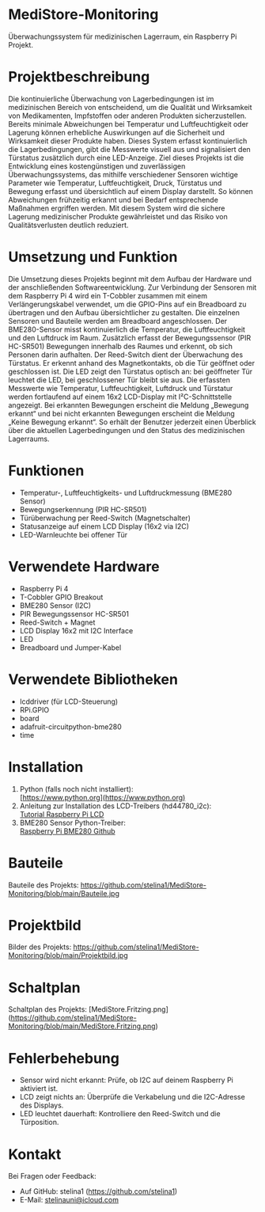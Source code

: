 # MediStore-Monitoring
Überwachungssystem für medizinischen Lagerraum, ein Raspberry Pi Projekt.

# Projektbeschreibung
Die kontinuierliche Überwachung von Lagerbedingungen ist im medizinischen Bereich von entscheidend, um die Qualität und Wirksamkeit von Medikamenten, Impfstoffen oder anderen Produkten sicherzustellen. Bereits minimale Abweichungen bei Temperatur und Luftfeuchtigkeit oder Lagerung können erhebliche Auswirkungen auf die Sicherheit und Wirksamkeit dieser Produkte haben.
Dieses System erfasst kontinuierlich die Lagerbedingungen, gibt die Messwerte visuell aus und signalisiert den Türstatus zusätzlich durch eine LED-Anzeige. Ziel dieses Projekts ist die Entwicklung eines kostengünstigen und zuverlässigen Überwachungssystems, das mithilfe verschiedener Sensoren wichtige Parameter wie Temperatur, Luftfeuchtigkeit, Druck, Türstatus und Bewegung erfasst und übersichtlich auf einem Display darstellt. So können Abweichungen frühzeitig erkannt und bei Bedarf entsprechende Maßnahmen ergriffen werden. 
Mit diesem System wird die sichere Lagerung medizinischer Produkte gewährleistet und das Risiko von Qualitätsverlusten deutlich reduziert.

# Umsetzung und Funktion 
Die Umsetzung dieses Projekts beginnt mit dem Aufbau der Hardware und der anschließenden Softwareentwicklung. Zur Verbindung der Sensoren mit dem Raspberry Pi 4 wird ein T-Cobbler zusammen mit einem Verlängerungskabel verwendet, um die GPIO-Pins auf ein Breadboard zu übertragen und den Aufbau übersichtlicher zu gestalten.
Die einzelnen Sensoren und Bauteile werden am Breadboard angeschlossen. Der BME280-Sensor misst kontinuierlich die Temperatur, die Luftfeuchtigkeit und den Luftdruck im Raum. Zusätzlich erfasst der Bewegungssensor (PIR HC-SR501) Bewegungen innerhalb des Raumes und erkennt, ob sich Personen darin aufhalten. Der Reed-Switch dient der Überwachung des Türstatus. Er erkennt anhand des Magnetkontakts, ob die Tür geöffnet oder geschlossen ist. Die LED zeigt den Türstatus optisch an: bei geöffneter Tür leuchtet die LED, bei geschlossener Tür bleibt sie aus.
Die erfassten Messwerte wie Temperatur, Luftfeuchtigkeit, Luftdruck und Türstatur werden fortlaufend auf einem 16x2 LCD-Display mit I²C-Schnittstelle angezeigt. Bei erkannten Bewegungen erscheint die Meldung „Bewegung erkannt“ und bei nicht erkannten Bewegungen erscheint die Meldung „Keine Bewegung erkannt“. So erhält der Benutzer jederzeit einen Überblick über die aktuellen Lagerbedingungen und den Status des medizinischen Lagerraums.

# Funktionen
- Temperatur-, Luftfeuchtigkeits- und Luftdruckmessung (BME280 Sensor)
- Bewegungserkennung (PIR HC-SR501)
- Türüberwachung per Reed-Switch (Magnetschalter)
- Statusanzeige auf einem LCD Display (16x2 via I2C)
- LED-Warnleuchte bei offener Tür

# Verwendete Hardware
- Raspberry Pi 4
- T-Cobbler GPIO Breakout
- BME280 Sensor (I2C)
- PIR Bewegungssensor HC-SR501
- Reed-Switch + Magnet
- LCD Display 16x2 mit I2C Interface
- LED
- Breadboard und Jumper-Kabel

# Verwendete Bibliotheken
- lcddriver (für LCD-Steuerung)
- RPi.GPIO
- board
- adafruit-circuitpython-bme280
- time

# Installation
1. Python (falls noch nicht installiert):  
   [https://www.python.org](https://www.python.org)
2. Anleitung zur Installation des LCD-Treibers (hd44780_i2c):  
   [Tutorial Raspberry Pi LCD](http://tutorials-raspberrypi.de/wp-content/uploads/scripts/hd44780_i2c)
3. BME280 Sensor Python-Treiber:  
   [Raspberry Pi BME280 Github](https://github.com/andreiva/raspberry-pi-bme280)

# Bauteile
Bauteile des Projekts: https://github.com/stelina1/MediStore-Monitoring/blob/main/Bauteile.jpg

# Projektbild
Bilder des Projekts: https://github.com/stelina1/MediStore-Monitoring/blob/main/Projektbild.jpg

# Schaltplan
Schaltplan des Projekts: [MediStore.Fritzing.png] (https://github.com/stelina1/MediStore-Monitoring/blob/main/MediStore.Fritzing.png)

# Fehlerbehebung
- Sensor wird nicht erkannt: Prüfe, ob I2C auf deinem Raspberry Pi aktiviert ist.
- LCD zeigt nichts an: Überprüfe die Verkabelung und die I2C-Adresse des Displays.
- LED leuchtet dauerhaft: Kontrolliere den Reed-Switch und die Türposition.

# Kontakt
Bei Fragen oder Feedback:
- Auf GitHub: stelina1 (https://github.com/stelina1)
- E-Mail: stelinauni@icloud.com

